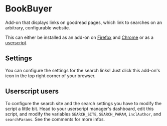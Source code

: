 # BookBuyer

Add-on that displays links on goodread pages, which link to searches on an
arbitrary, configurable website.

This can either be installed as an add-on on [Firefox](https://addons.mozilla.org/en-US/firefox/addon/bookbuyer/)
and [Chrome](https://chromewebstore.google.com/detail/bookbuyer/ecgniefnmkclifnmohjhkbkkblgpinan)
or as a [userscript](https://raw.githubusercontent.com/JonDerThan/bookbuyer/main/bookbuyer.user.js).

## Settings

You can configure the settings for the search links! Just click this add-on's
icon in the top right corner of your browser.

## Userscript users

To configure the search site and the search settings you have to modify the
script a little bit. Head to your userscript manager's dashboard, edit this
script, and modify the variables `SEARCH_SITE`, `SEARCH_PARAM`, `inclAuthor`,
and `searchParams`. See the comments for more infos.

